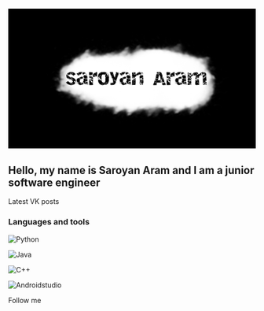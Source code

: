 [![Header](https://github.com/SaroyanAram/SaroyanAram/blob/main/assets/header.png)](https://vk.com/hachu_fistashek)

## Hello, my name is Saroyan Aram and I am a junior software engineer

Latest VK posts

### Languages and tools

![Python](https://img.shields.io/badge/-Python-88F309?style=for-the-badge&logo=python)

![Java](https://img.shields.io/badge/-Java-CE7F19?style=for-the-badge&logo=android)

![C++](https://img.shields.io/badge/-C%2b%2b-6092C7?style=for-the-badge&logo=C%2b%2b)

![Androidstudio](https://img.shields.io/badge/-Androidstudio-4AD588?style=for-the-badge&logo=androidstudio&logoColor=blue)

Follow me
